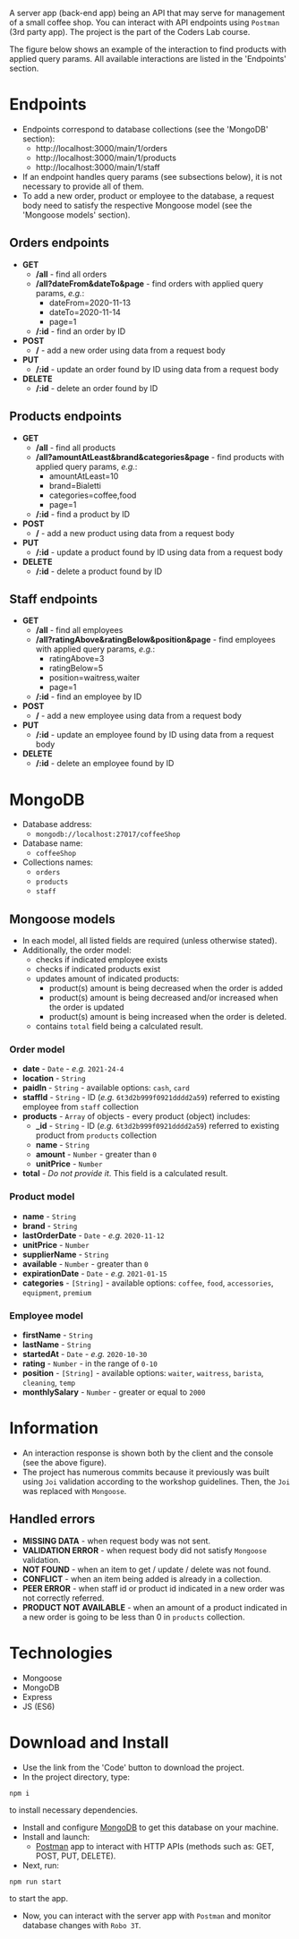 
A server app (back-end app) being an API that may serve for management of a small coffee shop. You can interact with API endpoints using `Postman` (3rd party app). The project is the part of the Coders Lab course.

The figure below shows an example of the interaction to find products with applied query params. All available interactions are listed in the 'Endpoints' section.


# Endpoints
* Endpoints correspond to database collections (see the 'MongoDB' section):
  * http://localhost:3000/main/1/orders
  * http://localhost:3000/main/1/products
  * http://localhost:3000/main/1/staff
* If an endpoint handles query params (see subsections below), it is not necessary to provide all of them.
* To add a new order, product or employee to the database, a request body need to satisfy the respective Mongoose model (see the 'Mongoose models' section).

## Orders endpoints
* **GET**
  * **/all** - find all orders
  * **/all?dateFrom&dateTo&page** - find orders with applied query params, *e.g.*:
    * dateFrom=2020-11-13
    * dateTo=2020-11-14
    * page=1
  * **/:id** - find an order by ID
* **POST**
  * **/** - add a new order using data from a request body
* **PUT**
  * **/:id** - update an order found by ID using data from a request body
* **DELETE**
  * **/:id** - delete an order found by ID

## Products endpoints
* **GET**
  * **/all** - find all products
  * **/all?amountAtLeast&brand&categories&page** - find products with applied query params, *e.g.*:
    * amountAtLeast=10
    * brand=Bialetti
    * categories=coffee,food
    * page=1
  * **/:id** - find a product by ID
* **POST**
  * **/** - add a new product using data from a request body
* **PUT**
  * **/:id** - update a product found by ID using data from a request body
* **DELETE**
  * **/:id** - delete a product found by ID

## Staff endpoints
* **GET**
  * **/all** - find all employees
  * **/all?ratingAbove&ratingBelow&position&page** - find employees with applied query params, *e.g.*:
    * ratingAbove=3
    * ratingBelow=5
    * position=waitress,waiter
    * page=1
  * **/:id** - find an employee by ID
* **POST**
  * **/** - add a new employee using data from a request body
* **PUT**
  * **/:id** - update an employee found by ID using data from a request body
* **DELETE**
  * **/:id** - delete an employee found by ID

# MongoDB
* Database address:
  * `mongodb://localhost:27017/coffeeShop`
* Database name:
  * `coffeeShop`
* Collections names:
  * `orders`
  * `products`
  * `staff`

## Mongoose models
* In each model, all listed fields are required (unless otherwise stated).
* Additionally, the order model:
  * checks if indicated employee exists
  * checks if indicated products exist
  * updates amount of indicated products:
    * product(s) amount is being decreased when the order is added
    * product(s) amount is being decreased and/or increased when the order is updated
    * product(s) amount is being increased when the order is deleted.
  * contains `total` field being a calculated result.

### Order model
* **date** - `Date` - *e.g.* `2021-24-4`
* **location** - `String`
* **paidIn** - `String` - available options: `cash`, `card`
* **staffId** - `String` - ID (*e.g.* `6t3d2b999f0921dddd2a59`) referred to existing employee from `staff` collection
* **products** - `Array` of objects - every product (object) includes:
  * **_id** - `String` - ID (*e.g.* `6t3d2b999f0921dddd2a59`) referred to existing product from `products` collection
  * **name** - `String`
  * **amount** - `Number` - greater than `0`
  * **unitPrice** - `Number`
* **total** - *Do not provide it*. This field is a calculated result.

### Product model
* **name** - `String`
* **brand** - `String`
* **lastOrderDate** - `Date` - *e.g.* `2020-11-12`
* **unitPrice** - `Number`
* **supplierName** - `String`
* **available** - `Number` - greater than `0`
* **expirationDate** - `Date` - *e.g.* `2021-01-15`
* **categories** - `[String]` - available options: `coffee`, `food`, `accessories`, `equipment`, `premium`

### Employee model
* **firstName** - `String`
* **lastName** - `String`
* **startedAt** - `Date` - *e.g.* `2020-10-30`
* **rating** - `Number` - in the range of `0-10`
* **position** - `[String]` - available options: `waiter`, `waitress`, `barista`, `cleaning`, `temp`
* **monthlySalary** - `Number` - greater or equal to `2000`

# Information
* An interaction response is shown both by the client and the console (see the above figure).
* The project has numerous commits because it previously was built using `Joi` validation according to the workshop guidelines. Then, the `Joi` was replaced with `Mongoose`.
## Handled errors
* **MISSING DATA** - when request body was not sent.
* **VALIDATION ERROR** - when request body did not satisfy `Mongoose` validation.
* **NOT FOUND** - when an item to get / update / delete was not found.
* **CONFLICT** - when an item being added is already in a collection.
* **PEER ERROR** - when staff id or product id indicated in a new order was not correctly referred.
* **PRODUCT NOT AVAILABLE** - when an amount of a product indicated in a new order is going to be less than 0 in `products` collection.

# Technologies
* Mongoose
* MongoDB
* Express
* JS (ES6)

# Download and Install
* Use the link from the 'Code' button to download the project.
* In the project directory, type:
```
npm i
```
to install necessary dependencies.
* Install and configure [MongoDB](https://docs.mongodb.com/manual/administration/install-community/) to get this database on your machine.
* Install and launch:
  * [Postman](https://www.postman.com/downloads/) app to interact with HTTP APIs (methods such as: GET, POST, PUT, DELETE).
* Next, run:
```
npm run start
```
to start the app.
* Now, you can interact with the server app with `Postman` and monitor database changes with `Robo 3T`.